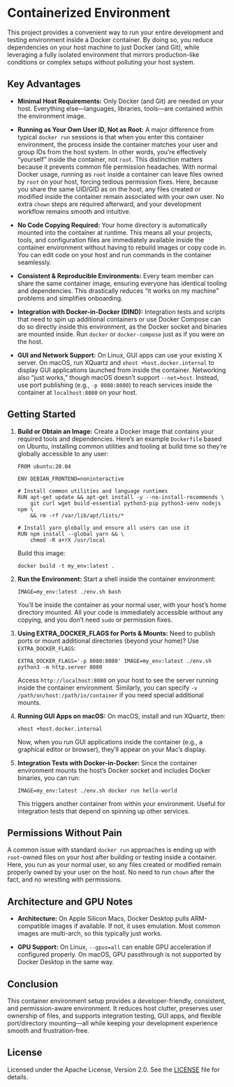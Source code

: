 # Containerized Environment

This project provides a convenient way to run your entire development and testing environment inside a Docker container. By doing so, you reduce dependencies on your host machine to just Docker (and Git), while leveraging a fully isolated environment that mirrors production-like conditions or complex setups without polluting your host system.

## Key Advantages

- **Minimal Host Requirements:**
  Only Docker (and Git) are needed on your host. Everything else—languages, libraries, tools—are contained within the environment image.

- **Running as Your Own User ID, Not as Root:**
  A major difference from typical `docker run` sessions is that when you enter this container environment, the process inside the container matches your user and group IDs from the host system. In other words, you’re effectively “yourself” inside the container, not `root`.
  This distinction matters because it prevents common file permission headaches. With normal Docker usage, running as `root` inside a container can leave files owned by `root` on your host, forcing tedious permission fixes. Here, because you share the same UID/GID as on the host, any files created or modified inside the container remain associated with your own user. No extra `chown` steps are required afterward, and your development workflow remains smooth and intuitive.

- **No Code Copying Required:**
  Your home directory is automatically mounted into the container at runtime. This means all your projects, tools, and configuration files are immediately available inside the container environment without having to rebuild images or copy code in. You can edit code on your host and run commands in the container seamlessly.

- **Consistent & Reproducible Environments:**
  Every team member can share the same container image, ensuring everyone has identical tooling and dependencies. This drastically reduces “it works on my machine” problems and simplifies onboarding.

- **Integration with Docker-in-Docker (DIND):**
  Integration tests and scripts that need to spin up additional containers or use Docker Compose can do so directly inside this environment, as the Docker socket and binaries are mounted inside. Run `docker` or `docker-compose` just as if you were on the host.

- **GUI and Network Support:**
  On Linux, GUI apps can use your existing X server. On macOS, run XQuartz and `xhost +host.docker.internal` to display GUI applications launched from inside the container.
  Networking also “just works,” though macOS doesn’t support `--net=host`. Instead, use port publishing (e.g., `-p 8080:8080`) to reach services inside the container at `localhost:8080` on your host.

## Getting Started

1. **Build or Obtain an Image:**
   Create a Docker image that contains your required tools and dependencies. Here’s an example `Dockerfile` based on Ubuntu, installing common utilities and tooling at build time so they’re globally accessible to any user:

   ```
   FROM ubuntu:20.04

   ENV DEBIAN_FRONTEND=noninteractive

   # Install common utilities and language runtimes
   RUN apt-get update && apt-get install -y --no-install-recommends \
       git curl wget build-essential python3-pip python3-venv nodejs npm \
       && rm -rf /var/lib/apt/lists/*

   # Install yarn globally and ensure all users can use it
   RUN npm install --global yarn && \
       chmod -R a+rX /usr/local
   ```

   Build this image:
   ```
   docker build -t my_env:latest .
   ```

2. **Run the Environment:**
   Start a shell inside the container environment:
   ```
   IMAGE=my_env:latest ./env.sh bash
   ```

   You’ll be inside the container as your normal user, with your host’s home directory mounted. All your code is immediately accessible without any copying, and you don’t need `sudo` or permission fixes.

3. **Using EXTRA_DOCKER_FLAGS for Ports & Mounts:**
   Need to publish ports or mount additional directories (beyond your home)? Use `EXTRA_DOCKER_FLAGS`:
   ```
   EXTRA_DOCKER_FLAGS='-p 8080:8080' IMAGE=my_env:latest ./env.sh python3 -m http.server 8080
   ```

   Access `http://localhost:8080` on your host to see the server running inside the container environment. Similarly, you can specify `-v /path/on/host:/path/in/container` if you need special additional mounts.

4. **Running GUI Apps on macOS:**
   On macOS, install and run XQuartz, then:
   ```
   xhost +host.docker.internal
   ```

   Now, when you run GUI applications inside the container (e.g., a graphical editor or browser), they’ll appear on your Mac’s display.

5. **Integration Tests with Docker-in-Docker:**
   Since the container environment mounts the host’s Docker socket and includes Docker binaries, you can run:
   ```
   IMAGE=my_env:latest ./env.sh docker run hello-world
   ```

   This triggers another container from within your environment. Useful for integration tests that depend on spinning up other services.

## Permissions Without Pain

A common issue with standard `docker run` approaches is ending up with `root`-owned files on your host after building or testing inside a container. Here, you run as your normal user, so any files created or modified remain properly owned by your user on the host. No need to run `chown` after the fact, and no wrestling with permissions.

## Architecture and GPU Notes

- **Architecture:**
  On Apple Silicon Macs, Docker Desktop pulls ARM-compatible images if available. If not, it uses emulation. Most common images are multi-arch, so this typically just works.

- **GPU Support:**
  On Linux, `--gpus=all` can enable GPU acceleration if configured properly. On macOS, GPU passthrough is not supported by Docker Desktop in the same way.

## Conclusion

This container environment setup provides a developer-friendly, consistent, and permission-aware environment. It reduces host clutter, preserves user ownership of files, and supports integration testing, GUI apps, and flexible port/directory mounting—all while keeping your development experience smooth and frustration-free.

## License

Licensed under the Apache License, Version 2.0. See the [LICENSE](LICENSE) file for details.

